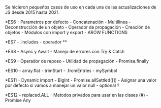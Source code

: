 Se hicieron pequeños casos de uso en cada una de las actualizaciones de JS desde 2015 hasta 2021.

*ES6
    - Parametros por defecto
    - Concatenación
    - Multilinea
    - Deconstrucción de un objeto
    - Operador de propagación
    - Creación de objetos
    - Módulos con import y export
    - AROW FUNCTIONS

*ES7
    - .includes
    - operador **

*ES8
    - Async y Await
    - Manejo de errores con Try & Catch

*ES9
    - Operador de reposo
    - Utilidad de propagación
    - Promise.finally

*ES10
    - array.flat
    - trimStart
    - .fromEntries
    - mySymbol

*ES11
    - Dynamic import
    - BigInt
    - Promise.allSettled([])
    - Asignar una valor por defecto si vamos a manejar un valor null
    -  optional ?

*ES12
    - replaced.ALL
    - Metodos privados para usar en las clases (#)
    - Promise Any